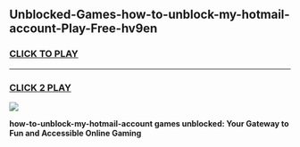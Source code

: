 
## Unblocked-Games-how-to-unblock-my-hotmail-account-Play-Free-hv9en
<h3>
<a href="https://premium76.site?title=how-to-unblock-my-hotmail-account&ref=20M">CLICK TO PLAY</a></h3>
<hr>

<h3>
<a href="https://premium76.site?title=how-to-unblock-my-hotmail-account&ref=20M">CLICK 2 PLAY</a>
  
</h3>

<a href="https://premium76.site?title=how-to-unblock-my-hotmail-account&ref=19M"><img src="https://clearcache.store/games.png"></a>


**how-to-unblock-my-hotmail-account games unblocked: Your Gateway to Fun and Accessible Online Gaming**
